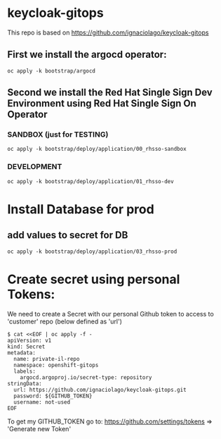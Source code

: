 # keycloak-gitops

This repo is based on https://github.com/ignaciolago/keycloak-gitops

## First we install the argocd operator:
```
oc apply -k bootstrap/argocd
```
## Second we install the Red Hat Single Sign Dev Environment using Red Hat Single Sign On Operator

### SANDBOX (just for TESTING)
```
oc apply -k bootstrap/deploy/application/00_rhsso-sandbox
```

### DEVELOPMENT
```
oc apply -k bootstrap/deploy/application/01_rhsso-dev
```

# Install Database for prod
## add values to secret for DB
```
oc apply -k bootstrap/deploy/application/03_rhsso-prod
```



# Create secret using personal Tokens:
We need to create a Secret with our personal Github token to access to 'customer' repo (below defined as 'url')
```
$ cat <<EOF | oc apply -f -
apiVersion: v1
kind: Secret
metadata:
  name: private-il-repo
  namespace: openshift-gitops
  labels:
    argocd.argoproj.io/secret-type: repository
stringData:
  url: https://github.com/ignaciolago/keycloak-gitops.git
  password: ${GITHUB_TOKEN}
  username: not-used
EOF
```

To get my GITHUB_TOKEN go to: https://github.com/settings/tokens => 'Generate new Token'
